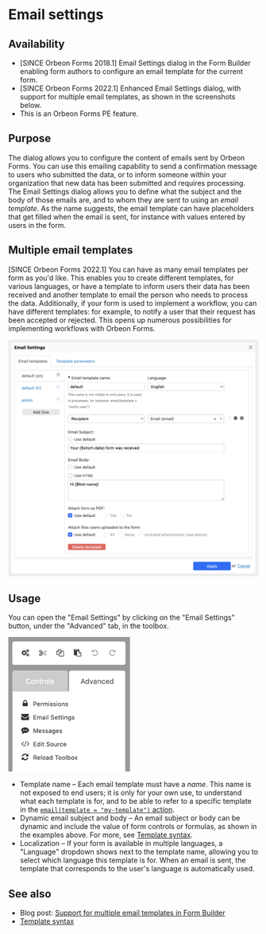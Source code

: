 # Email settings

## Availability

- [SINCE Orbeon Forms 2018.1] Email Settings dialog in the Form Builder enabling form authors to configure an email template for the current form.
- [SINCE Orbeon Forms 2022.1] Enhanced Email Settings dialog, with support for multiple email templates, as shown in the screenshots below.
- This is an Orbeon Forms PE feature.

## Purpose

The dialog allows you to configure the content of emails sent by Orbeon Forms. You can use this emailing capability to send a confirmation message to users who submitted the data, or to inform someone within your organization that new data has been submitted and requires processing. The Email Settings dialog allows you to define what the subject and the body of those emails are, and to whom they are sent to using an *email template*. As the name suggests, the email template can have placeholders that get filled when the email is sent, for instance with values entered by users in the form.

## Multiple email templates

[SINCE Orbeon Forms 2022.1] You can have as many email templates per form as you'd like. This enables you to create different templates, for various languages, or have a template to inform users their data has been received and another template to email the person who needs to process the data. Additionally, if your form is used to implement a workflow, you can have different templates: for example, to notify a user that their request has been accepted or rejected. This opens up numerous possibilities for implementing workflows with Orbeon Forms.

![Email Settings dialog](images/email-settings.png)

## Usage

You can open the "Email Settings" by clicking on the "Email Settings" button, under the "Advanced" tab, in the toolbox.

<img src="images/advanced-menu.png" width="245">

- Template name – Each email template must have a *name*. This name is not exposed to end users; it is only for your own use, to understand what each template is for, and to be able to refer to a specific template in the [`email(template = "my-template")` action](/form-runner/advanced/buttons-and-processes/actions-form-runner.md#email).
- Dynamic email subject and body – An email subject or body can be dynamic and include the value of form controls or formulas, as shown in the examples above. For more, see [Template syntax](template-syntax.md).
- Localization – If your form is available in multiple languages, a "Language" dropdown shows next to the template name, allowing you to select which language this template is for. When an email is sent, the template that corresponds to the user's language is automatically used.

## See also

- Blog post: [Support for multiple email templates in Form Builder](https://blog.orbeon.com/2023/04/support-for-multiple-email-templates-in.html)
- [Template syntax](template-syntax.md)
